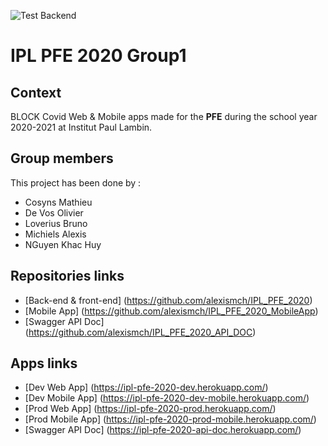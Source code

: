 ![Test Backend](https://github.com/alexismch/IPL_PFE_2020/workflows/Test%20Backend/badge.svg)

# IPL PFE 2020 Group1

## Context
BLOCK Covid Web & Mobile apps made for the **PFE** during the school year 2020-2021 at Institut Paul Lambin.

## Group members
This project has been done by : 
* Cosyns Mathieu
* De Vos Olivier
* Loverius Bruno
* Michiels Alexis
* NGuyen Khac Huy

## Repositories links
* [Back-end & front-end] (https://github.com/alexismch/IPL_PFE_2020)
* [Mobile App] (https://github.com/alexismch/IPL_PFE_2020_MobileApp)
* [Swagger API Doc] (https://github.com/alexismch/IPL_PFE_2020_API_DOC)

## Apps links
* [Dev Web App] (https://ipl-pfe-2020-dev.herokuapp.com/)
* [Dev Mobile App] (https://ipl-pfe-2020-dev-mobile.herokuapp.com/)
* [Prod Web App] (https://ipl-pfe-2020-prod.herokuapp.com/)
* [Prod Mobile App] (https://ipl-pfe-2020-prod-mobile.herokuapp.com/)
* [Swagger API Doc] (https://ipl-pfe-2020-api-doc.herokuapp.com/)
